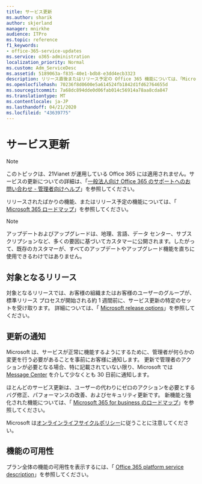 ```yaml
---
title: サービス更新
ms.author: sharik
author: skjerland
manager: mnirkhe
audience: ITPro
ms.topic: reference
f1_keywords:
- office-365-service-updates
ms.service: o365-administration
localization_priority: Normal
ms.custom: Adm_ServiceDesc
ms.assetid: 5189063a-f835-40e1-bdb8-e3dd4ecb3323
description: リリース直後またはリリース予定の Office 365 機能については、「Microsoft 365 ロードマップ」を参照してください。
ms.openlocfilehash: 70236f8d0600e5a614524fb1842d1fd62764655d
ms.sourcegitcommit: 7a68dc894dde0d06fab014c56914a78aa8cda847
ms.translationtype: MT
ms.contentlocale: ja-JP
ms.lasthandoff: 04/21/2020
ms.locfileid: "43639775"
---
```

# <a name="service-updates"></a>サービス更新

> [!NOTE]
> このトピックは、21Vianet が運用している Office 365 には適用されません。サービスの更新についての詳細は、「[一般法人向け Office 365 のサポートへのお問い合わせ - 管理者向けヘルプ](https://go.microsoft.com/fwlink/?LinkID=733350&amp;clcid=0x409)」を参照してください。 
  
リリースされたばかりの機能、またはリリース予定の機能については、「 [Microsoft 365 ロードマップ](https://go.microsoft.com/fwlink/?LinkId=509914)」を参照してください。
  
> [!NOTE]
> アップデートおよびアップグレードは、地理、言語、データ センター、サブスクリプションなど、多くの要因に基づいてカスタマーに公開されます。したがって、既存のカスタマーが、すべてのアップデートやアップグレード機能を直ちに使用できるわけではありません。 
  
## <a name="targeted-release"></a>対象となるリリース

対象となるリリースでは、お客様の組織またはお客様のユーザーのグループが、標準リリース プロセスが開始される約 1 週間前に、サービス更新の特定のセットを受け取ります。 詳細については、「 [Microsoft release options](https://docs.microsoft.com/office365/admin/manage/release-options-in-office-365?view=o365-worldwide)」を参照してください。 
  
## <a name="update-notifications"></a>更新の通知

Microsoft は、サービスが正常に機能するようにするために、管理者が何らかの変更を行う必要があることを事前にお客様に通知します。 更新で管理者のアクションが必要となる場合、特に記載されていない限り、Microsoft では [Message Center](https://docs.microsoft.com/office365/admin/manage/message-center?view=o365-worldwide) を介して少なくとも 30 日前に通知します。 
  
ほとんどのサービス更新は、ユーザーの代わりにゼロのアクションを必要とするバグ修正、パフォーマンスの改善、およびセキュリティ更新です。 新機能と強化された機能については、「 [Microsoft 365 for business のロードマップ](https://roadmap.office.com/)」を参照してください。
  
Microsoft は[オンラインライフサイクルポリシー](https://support.microsoft.com/lifecycle#gp/osslpolicy)に従うことに注意してください。
  
## <a name="feature-availability"></a>機能の可用性

プラン全体の機能の可用性を表示するには、「 [Office 365 platform service description](office-365-platform-service-description.md)」を参照してください。
  

